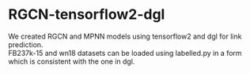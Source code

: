 # RGCN-tensorflow2-dgl
We created RGCN and MPNN models using tensorflow2 and dgl for link prediction. <br>
FB237k-15 and wn18 datasets can be loaded using labelled.py in a form which is consistent with the one in dgl. <br>
